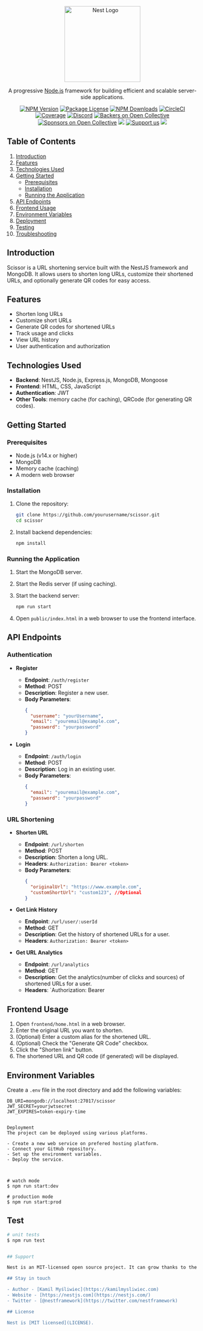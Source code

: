 <p align="center">
  <a href="http://nestjs.com/" target="blank"><img src="https://nestjs.com/img/logo-small.svg" width="200" alt="Nest Logo" /></a>
</p>

[circleci-image]: https://img.shields.io/circleci/build/github/nestjs/nest/master?token=abc123def456
[circleci-url]: https://circleci.com/gh/nestjs/nest

  <p align="center">A progressive <a href="http://nodejs.org" target="_blank">Node.js</a> framework for building efficient and scalable server-side applications.</p>
    <p align="center">
<a href="https://www.npmjs.com/~nestjscore" target="_blank"><img src="https://img.shields.io/npm/v/@nestjs/core.svg" alt="NPM Version" /></a>
<a href="https://www.npmjs.com/~nestjscore" target="_blank"><img src="https://img.shields.io/npm/l/@nestjs/core.svg" alt="Package License" /></a>
<a href="https://www.npmjs.com/~nestjscore" target="_blank"><img src="https://img.shields.io/npm/dm/@nestjs/common.svg" alt="NPM Downloads" /></a>
<a href="https://circleci.com/gh/nestjs/nest" target="_blank"><img src="https://img.shields.io/circleci/build/github/nestjs/nest/master" alt="CircleCI" /></a>
<a href="https://coveralls.io/github/nestjs/nest?branch=master" target="_blank"><img src="https://coveralls.io/repos/github/nestjs/nest/badge.svg?branch=master#9" alt="Coverage" /></a>
<a href="https://discord.gg/G7Qnnhy" target="_blank"><img src="https://img.shields.io/badge/discord-online-brightgreen.svg" alt="Discord"/></a>
<a href="https://opencollective.com/nest#backer" target="_blank"><img src="https://opencollective.com/nest/backers/badge.svg" alt="Backers on Open Collective" /></a>
<a href="https://opencollective.com/nest#sponsor" target="_blank"><img src="https://opencollective.com/nest/sponsors/badge.svg" alt="Sponsors on Open Collective" /></a>
  <a href="https://paypal.me/kamilmysliwiec" target="_blank"><img src="https://img.shields.io/badge/Donate-PayPal-ff3f59.svg"/></a>
    <a href="https://opencollective.com/nest#sponsor"  target="_blank"><img src="https://img.shields.io/badge/Support%20us-Open%20Collective-41B883.svg" alt="Support us"></a>
  <a href="https://twitter.com/nestframework" target="_blank"><img src="https://img.shields.io/twitter/follow/nestframework.svg?style=social&label=Follow"></a>
</p>


## Table of Contents
1. [Introduction](#introduction)
2. [Features](#features)
3. [Technologies Used](#technologies-used)
4. [Getting Started](#getting-started)
    - [Prerequisites](#prerequisites)
    - [Installation](#installation)
    - [Running the Application](#running-the-application)
5. [API Endpoints](#api-endpoints)
6. [Frontend Usage](#frontend-usage)
7. [Environment Variables](#environment-variables)
8. [Deployment](#deployment)
9. [Testing](#testing)
10. [Troubleshooting](#troubleshooting)


## Introduction

Scissor is a URL shortening service built with the NestJS framework and MongoDB. It allows users to shorten long URLs, customize their shortened URLs, and optionally generate QR codes for easy access.

## Features

- Shorten long URLs
- Customize short URLs
- Generate QR codes for shortened URLs
- Track usage and clicks
- View URL history
- User authentication and authorization

## Technologies Used

- **Backend**: NestJS, Node.js, Express.js, MongoDB, Mongoose
- **Frontend**: HTML, CSS, JavaScript
- **Authentication**: JWT
- **Other Tools**: memory cache (for caching), QRCode (for generating QR codes).

## Getting Started

### Prerequisites

- Node.js (v14.x or higher)
- MongoDB
- Memory cache (caching)
- A modern web browser

### Installation

1. Clone the repository:
    ```bash
    git clone https://github.com/yourusername/scissor.git
    cd scissor
    ```

2. Install backend dependencies:
    ```bash
    npm install
    ```


### Running the Application

1. Start the MongoDB server.

2. Start the Redis server (if using caching).

3. Start the backend server:
    ```bash
    npm run start
    ```

4. Open `public/index.html` in a web browser to use the frontend interface.

## API Endpoints

### Authentication

- **Register**
    - **Endpoint**: `/auth/register`
    - **Method**: POST
    - **Description**: Register a new user.
    - **Body Parameters**:
        ```json
        {
          "username": "yourUsername",
          "email": "youremail@example.com",
          "password": "yourpassword"
        }
        ```

- **Login**
    - **Endpoint**: `/auth/login`
    - **Method**: POST
    - **Description**: Log in an existing user.
    - **Body Parameters**:
        ```json
        {
          "email": "youremail@example.com",
          "password": "yourpassword"
        }
        ```

### URL Shortening

- **Shorten URL**
    - **Endpoint**: `/url/shorten`
    - **Method**: POST
    - **Description**: Shorten a long URL.
    - **Headers**: `Authorization: Bearer <token>`
    - **Body Parameters**:
        ```json
        {
          "originalUrl": "https://www.example.com",
          "customShortUrl": "custom123", //Optional
        }
        ```

- **Get Link History**
    - **Endpoint**: `/url/user/:userId`
    - **Method**: GET
    - **Description**: Get the history of shortened URLs for a user.
    - **Headers**: `Authorization: Bearer <token>`
 
- **Get URL Analytics**
    - **Endpoint**: `/url/analytics`
    - **Method**: GET
    - **Description**: Get the analytics(number of clicks and sources) of shortened URLs for a user.
    - **Headers**: `Authorization: Bearer <token>

## Frontend Usage

1. Open `frontend/home.html` in a web browser.
2. Enter the original URL you want to shorten.
3. (Optional) Enter a custom alias for the shortened URL.
4. (Optional) Check the "Generate QR Code" checkbox.
5. Click the "Shorten link" button.
6. The shortened URL and QR code (if generated) will be displayed.

## Environment Variables

Create a `.env` file in the root directory and add the following variables:

```plaintext
DB_URI=mongodb://localhost:27017/scissor
JWT_SECRET=yourjwtsecret
JWT_EXPIRES=token-expiry-time


Deployment
The project can be deployed using various platforms.

- Create a new web service on prefered hosting platform.
- Connect your GitHub repository.
- Set up the environment variables.
- Deploy the service.



# watch mode
$ npm run start:dev

# production mode
$ npm run start:prod
```

## Test

```bash
# unit tests
$ npm run test


## Support

Nest is an MIT-licensed open source project. It can grow thanks to the sponsors and support by the amazing backers. If you'd like to join them, please [read more here](https://docs.nestjs.com/support).

## Stay in touch

- Author - [Kamil Myśliwiec](https://kamilmysliwiec.com)
- Website - [https://nestjs.com](https://nestjs.com/)
- Twitter - [@nestframework](https://twitter.com/nestframework)

## License

Nest is [MIT licensed](LICENSE).
